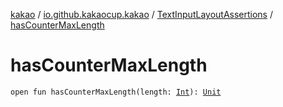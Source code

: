 [kakao](../../index.md) / [io.github.kakaocup.kakao](../index.md) / [TextInputLayoutAssertions](index.md) / [hasCounterMaxLength](./has-counter-max-length.md)

# hasCounterMaxLength

`open fun hasCounterMaxLength(length: `[`Int`](https://kotlinlang.org/api/latest/jvm/stdlib/kotlin/-int/index.html)`): `[`Unit`](https://kotlinlang.org/api/latest/jvm/stdlib/kotlin/-unit/index.html)